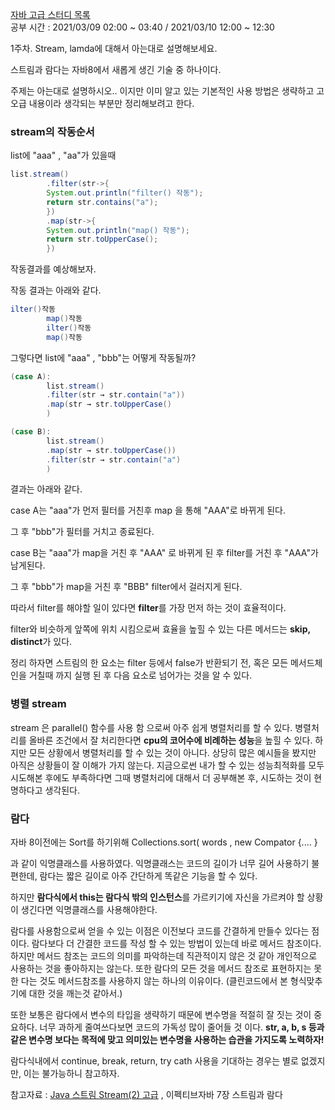 [자바 고급 스터디 목록](https://ckdgus.tistory.com/80)  
공부 시간 : 2021/03/09 02:00 ~ 03:40 / 2021/03/10 12:00 ~ 12:30

1주차. Stream, lamda에 대해서 아는대로 설명해보세요.

스트림과 람다는 자바8에서 새롭게 생긴 기술 중 하나이다.

주제는 아는대로 설명하시오.. 이지만 이미 알고 있는 기본적인 사용 방법은 생략하고 고오급 내용이라 생각되는 부분만 정리해보려고 한다.

### stream의 작동순서

list에 "aaa" , "aa"가 있을때

```java
list.stream()
        .filter(str->{
        System.out.println("filter() 작동");
        return str.contains("a");
        })
        .map(str->{
        System.out.println("map() 작동");
        return str.toUpperCase();
        })
```

작동결과를 예상해보자.

작동 결과는 아래와 같다.

```java
ilter()작동
        map()작동
        ilter()작동
        map()작동
```

그렇다면 list에 "aaa" , "bbb"는 어떻게 작동될까?

```java
(case A):
        list.stream()
        .filter(str → str.contain("a"))
        .map(str → str.toUpperCase()
        )

(case B):
        list.stream()
        .map(str → str.toUpperCase())
        .filter(str → str.contain("a")
        )
```

결과는 아래와 같다.

case A는 "aaa"가 먼저 필터를 거친후 map 을 통해 "AAA"로 바뀌게 된다.

그 후 "bbb"가 필터를 거치고 종료된다.

case B는 "aaa"가 map을 거친 후 "AAA" 로 바뀌게 된 후 filter를 거친 후 "AAA"가 남게된다.

그 후 "bbb"가 map을 거친 후 "BBB" filter에서 걸러지게 된다.

따라서 filter를 해야할 일이 있다면 **filter**를 가장 먼저 하는 것이 효율적이다.

filter와 비슷하게 앞쪽에 위치 시킴으로써 효율을 높힐 수 있는 다른 메서드는 **skip, distinct**가 있다.

정리 하자면 스트림의 한 요소는 filter 등에서 false가 반환되기 전, 혹은 모든 메서드체인을 거칠때 까지 실행 된 후 다음 요소로 넘어가는 것을 알 수 있다.

### 병렬 stream

stream 은 parallel() 함수를 사용 함 으로써 아주 쉽게 병렬처리를 할 수 있다. 병렬처리를 올바른 조건에서 잘 처리한다면 **cpu의 코어수에 비례하는 성능**을 높힐 수 있다. 하지만 모든 상황에서
병렬처리를 할 수 있는 것이 아니다. 상당히 많은 예시들을 봤지만 아직은 상황들이 잘 이해가 가지 않는다. 지금으로썬 내가 할 수 있는 성능최적화를 모두 시도해본 후에도 부족하다면 그때 병렬처리에 대해서 더 공부해본
후, 시도하는 것이 현명하다고 생각된다.

### 람다

자바 8이전에는 Sort를 하기위해 Collections.sort( words , new Compator<String> {.... }

과 같이 익명클래스를 사용하였다. 익명클래스는 코드의 길이가 너무 길어 사용하기 불편한데, 람다는 짧은 길이로 아주 간단하게 똑같은 기능을 할 수 있다.

하지만 **람다식에서 this는 람다식 밖의 인스턴스**를 가르키기에 자신을 가르켜야 할 상황이 생긴다면 익명클래스를 사용해야한다.

람다를 사용함으로써 얻을 수 있는 이점은 이전보다 코드를 간결하게 만들수 있다는 점이다. 람다보다 더 간결한 코드를 작성 할 수 있는 방법이 있는데 바로 메서드 참조이다. 하지만 메서드 참조는 코드의 의미를
파악하는데 직관적이지 않은 것 같아 개인적으로 사용하는 것을 좋아하지는 않는다. 또한 람다의 모든 것을 메서드 참조로 표현하지는 못한 다는 것도 메서드참조를 사용하지 않는 하나의 이유이다. (클린코드에서 본
형식맞추기에 대한 것을 깨는것 같아서.)

또한 보통은 람다에서 변수의 타입을 생략하기 때문에 변수명을 적절히 잘 짓는 것이 중요하다. 너무 과하게 줄여쓰다보면 코드의 가독성 많이 줄어들 것 이다. **str, a, b, s 등과 같은 변수명 보다는 목적에
맞고 의미있는 변수명을 사용하는 습관을 가지도록 노력하자!**

람다식내에서 continue, break, return, try cath 사용을 기대하는 경우는 별로 없겠지만, 이는 불가능하니 참고하자.

참고자료 : [Java 스트림 Stream(2) 고급](https://futurecreator.github.io/2018/08/26/java-8-streams-advanced/) , 이펙티브자바 7장 스트림과 람다
